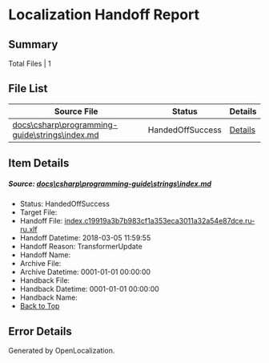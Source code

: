 # <a name='report-top'></a> Localization Handoff Report

## Summary
 Total Files | 1

## File List
 Source File | Status | Details 
 ----------- | ------ | ------- 
 [docs\csharp\programming-guide\strings\index.md](https://github.com/OpenLocalizationTestOrg/docs/blob/75444267cc262dcdfc807db05b2441b78c986800/docs/csharp/programming-guide/strings/index.md) | HandedOffSuccess | [Details](#5ec9d6aebcb38e89aa21b86cbd005c594bf756e618812)

## Item Details
##### <a name='5ec9d6aebcb38e89aa21b86cbd005c594bf756e618812'></a> Source: [docs\csharp\programming-guide\strings\index.md](https://github.com/OpenLocalizationTestOrg/docs/blob/75444267cc262dcdfc807db05b2441b78c986800/docs/csharp/programming-guide/strings/index.md)
* Status: HandedOffSuccess
* Target File: 
* Handoff File: [index.c19919a3b7b983cf1a353eca3011a32a54e87dce.ru-ru.xlf](https://github.com/OpenLocalizationTestOrg/docs.handoff/blob/d515ae3dcedc24936b319f50969110b6e5836b14/ol-handoff/OpenLocalizationTestOrg/docs.ru-ru/master/p1-ht/index.c19919a3b7b983cf1a353eca3011a32a54e87dce.ru-ru.xlf)
* Handoff Datetime: 2018-03-05 11:59:55
* Handoff Reason: TransformerUpdate
* Handoff Name: 
* Archive File: 
* Archive Datetime: 0001-01-01 00:00:00
* Handback File: 
* Handback Datetime: 0001-01-01 00:00:00
* Handback Name: 
* [Back to Top](#report-top)


## Error Details

Generated by OpenLocalization.
